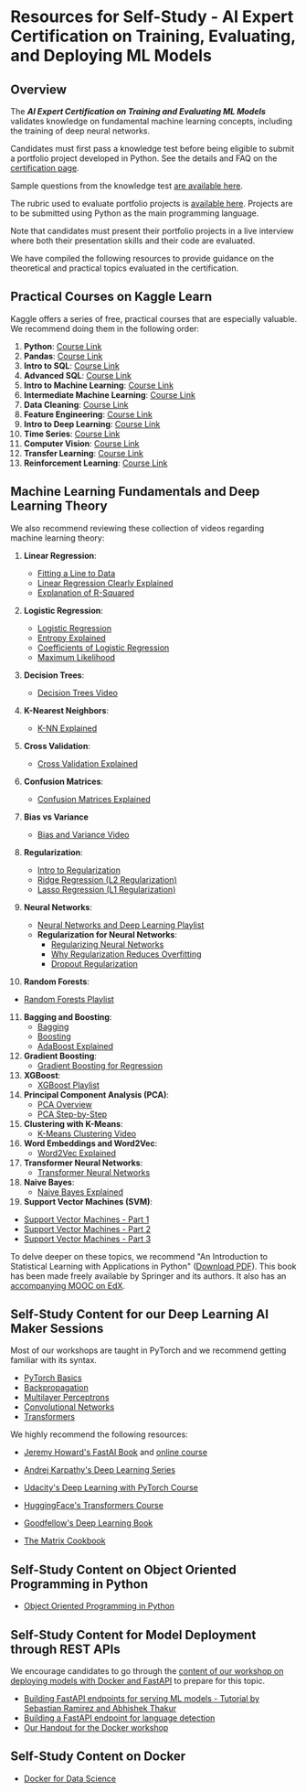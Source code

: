 # Resources for Self-Study - AI Expert Certification on Training, Evaluating, and Deploying ML Models

## Overview

The ***AI Expert Certification on Training and Evaluating ML Models*** validates knowledge on fundamental machine learning concepts, including the training of deep neural networks. 

Candidates must first pass a knowledge test before being eligible to submit a portfolio project developed in Python. See the details and FAQ on the [certification page]().

Sample questions from the knowledge test [are available here](). 

The rubric used to evaluate portfolio projects is [available here](). Projects are to be submitted using Python as the main programming language. 

Note that candidates must present their portfolio projects in a live interview where both their presentation skills and their code are evaluated. 

We have compiled the following resources to provide guidance on the theoretical and practical topics evaluated in the certification. 


## Practical Courses on Kaggle Learn

Kaggle offers a series of free, practical courses that are especially valuable. We recommend doing them in the following order:

1. **Python**: [Course Link](https://www.kaggle.com/learn/python)
2. **Pandas**: [Course Link](https://www.kaggle.com/learn/pandas)
3. **Intro to SQL**: [Course Link](https://www.kaggle.com/learn/intro-to-sql)
4. **Advanced SQL**: [Course Link](https://www.kaggle.com/learn/advanced-sql)
5. **Intro to Machine Learning**: [Course Link](https://www.kaggle.com/learn/intro-to-machine-learning)
6. **Intermediate Machine Learning**: [Course Link](https://www.kaggle.com/learn/intermediate-machine-learning)
7. **Data Cleaning**: [Course Link](https://www.kaggle.com/learn/data-cleaning)
8. **Feature Engineering**: [Course Link](https://www.kaggle.com/learn/feature-engineering)
9. **Intro to Deep Learning**: [Course Link](https://www.kaggle.com/learn/intro-to-deep-learning)
10. **Time Series**: [Course Link](https://www.kaggle.com/learn/time-series)
11. **Computer Vision**: [Course Link](https://www.kaggle.com/learn/computer-vision)
12. **Transfer Learning**: [Course Link](https://www.kaggle.com/code/dansbecker/transfer-learning)
13. **Reinforcement Learning**: [Course Link](https://www.kaggle.com/learn/intro-to-game-ai-and-reinforcement-learning)

## Machine Learning Fundamentals and Deep Learning Theory

 We also recommend reviewing these collection of videos regarding machine learning theory:

1. **Linear Regression**: 
   - [Fitting a Line to Data](https://www.youtube.com/watch?v=PaFPbb66DxQ)
   - [Linear Regression Clearly Explained](https://www.youtube.com/watch?v=nk2CQITm_eo)
   - [Explanation of R-Squared](https://www.youtube.com/watch?v=2AQKmw14mHM)
2. **Logistic Regression**:
   - [Logistic Regression](https://www.youtube.com/watch?v=yIYKR4sgzI8)
   - [Entropy Explained](https://www.youtube.com/watch?v=YtebGVx-Fxw)
   - [Coefficients of Logistic Regression](https://www.youtube.com/watch?v=vN5cNN2-HWE)
   - [Maximum Likelihood](https://www.youtube.com/watch?v=BfKanl1aSG0)
3. **Decision Trees**: 
   - [Decision Trees Video](https://youtu.be/7VeUPuFGJHk)
4. **K-Nearest Neighbors**:
   - [K-NN Explained](https://www.youtube.com/watch?v=HVXime0nQeI)
5. **Cross Validation**:
   - [Cross Validation Explained](https://www.youtube.com/watch?v=fSytzGwwBVw)
6. **Confusion Matrices**:
   - [Confusion Matrices Explained](https://www.youtube.com/watch?v=Kdsp6soqA7o)
7. **Bias vs Variance**
   * [Bias and Variance Video](https://youtu.be/EuBBz3bI-aA)
8. **Regularization**:
   - [Intro to Regularization](https://www.youtube.com/watch?v=U_CLHExy_Xk)
   - [Ridge Regression (L2 Regularization)](https://www.youtube.com/watch?v=Q81RR3yKn30)
   - [Lasso Regression (L1 Regularization)](https://www.youtube.com/watch?v=NGf0voTMlcs)

9. **Neural Networks**:
   - [Neural Networks and Deep Learning Playlist](https://www.youtube.com/watch?v=zxagGtF9MeU&list=PLblh5JKOoLUIxGDQs4LFFD--41Vzf-ME1)
   - **Regularization for Neural Networks**:
	   - [Regularizing Neural Networks](https://youtu.be/6g0t3Phly2M?si=7jdkdqs3Tz3h_L6e)
	   - [Why Regularization Reduces Overfitting](https://www.youtube.com/watch?v=NyG-7nRpsW8&list=PLkDaE6sCZn6Hn0vK8co82zjQtt3T2Nkqc&index=6)
	   - [Dropout Regularization](https://www.youtube.com/watch?v=D8PJAL-MZv8)
10. **Random Forests**:
   - [Random Forests Playlist](https://www.youtube.com/watch?v=J4Wdy0Wc_xQ)
11. **Bagging and Boosting**:
	- [Bagging](https://www.youtube.com/watch?v=2Mg8QD0F1dQ)
	- [Boosting](https://www.youtube.com/watch?v=GM3CDQfQ4sw)
	- [AdaBoost Explained](https://www.youtube.com/watch?v=LsK-xG1cLYA)
12. **Gradient Boosting**:
	- [Gradient Boosting for Regression](https://www.youtube.com/watch?v=3CC4N4z3GJc)
13. **XGBoost**:
	- [XGBoost Playlist](https://www.youtube.com/playlist?list=PLblh5JKOoLULU0irPgs1SnKO6wqVjKUsQ)
14. **Principal Component Analysis (PCA)**:
    - [PCA Overview](https://www.youtube.com/watch?v=HMOI_lkzW08)
    - [PCA Step-by-Step](https://www.youtube.com/watch?v=HMOI_lkzW08)
15. **Clustering with K-Means**:
    - [K-Means Clustering Video](https://youtu.be/4b5d3muPQmA)
16. **Word Embeddings and Word2Vec**:
    - [Word2Vec Explained](https://www.youtube.com/watch?v=viZrOnJclY0)
17. **Transformer Neural Networks**:
    - [Transformer Neural Networks](https://youtu.be/zxQyTK8quyY?si=RetQvfy35kRyoFhc)
18. **Naive Bayes**:
    - [Naive Bayes Explained](https://www.youtube.com/watch?v=O2L2Uv9pdDA)
19. **Support Vector Machines (SVM)**:
   - [Support Vector Machines - Part 1](https://www.youtube.com/watch?v=efR1C6CvhmE)
   - [Support Vector Machines - Part 2](https://www.youtube.com/watch?v=Toet3EiSFcM)
   - [Support Vector Machines - Part 3](https://www.youtube.com/watch?v=Qc5IyLW_hns)

To delve deeper on these topics, we recommend "An Introduction to Statistical Learning with Applications in Python" ([Download PDF](https://hastie.su.domains/ISLP/ISLP_website.pdf.download.html)). This book has been made freely available by Springer and its authors. It also has an [accompanying MOOC on EdX](https://www.edx.org/learn/python/stanford-university-statistical-learning-with-python). 

## Self-Study Content for our Deep Learning AI Maker Sessions

Most of our workshops are taught in PyTorch and we recommend getting familiar with its syntax. 

- [PyTorch Basics](https://pytorch.org/tutorials/beginner/basics/intro.html)
- [Backpropagation](https://developers-dot-devsite-v2-prod.appspot.com/machine-learning/crash-course/backprop-scroll?hl=en)
- [Multilayer Perceptrons](https://colab.research.google.com/drive/12Z4tdiBxOh3RlfYVUF5HwStPMclLS9LW?authuser=1)
- [Convolutional Networks](https://blog.paperspace.com/writing-cnns-from-scratch-in-pytorch/)
- [Transformers](https://nlp.seas.harvard.edu/2018/04/03/attention.html)

We highly recommend the following resources:

- [Jeremy Howard's FastAI Book](https://github.com/fastai/fastbook) and [online course](https://course.fast.ai/) 

- [Andrej Karpathy's Deep Learning Series](https://www.youtube.com/watch?v=VMj-3S1tku0&list=PLAqhIrjkxbuWI23v9cThsA9GvCAUhRvKZ)

- [Udacity's Deep Learning with PyTorch Course ](https://www.udacity.com/course/deep-learning-pytorch--ud188)

- [HuggingFace's Transformers Course](https://huggingface.co/learn/nlp-course/chapter1/1)

- [Goodfellow's Deep Learning Book](https://www.deeplearningbook.org/)

* [The Matrix Cookbook](https://www.math.uwaterloo.ca/~hwolkowi/matrixcookbook.pdf)


## Self-Study Content on Object Oriented Programming in Python
* [Object Oriented Programming in Python](https://realpython.com/python3-object-oriented-programming/)

## Self-Study Content for Model Deployment through REST APIs 
We encourage candidates to go through the [content of our workshop on deploying models with Docker and FastAPI](https://github.com/aihpi/kisz-mlops-docker) to prepare for this topic. 

* [Building FastAPI endpoints for serving ML models - Tutorial by Sebastian Ramirez and Abhishek Thakur](https://www.youtube.com/watch?v=1zMQBe0l1bM)
* [Building a FastAPI endpoint for language detection](https://www.youtube.com/watch?v=h5wLuVDr0oc)
* [Our Handout for the Docker workshop](https://github.com/aihpi/kisz-mlops-docker/blob/main/supplemental_material/Docker%20Handout.pdf)

## Self-Study Content on Docker
* [Docker for Data Science](https://github.com/docker-for-data-science/docker-for-data-science-tutorial)
 
